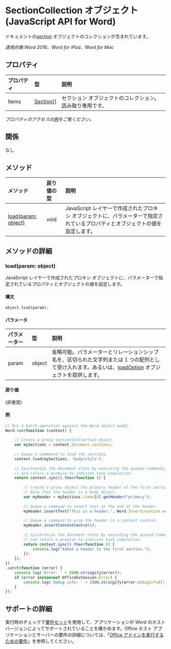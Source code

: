 # SectionCollection オブジェクト (JavaScript API for Word)

ドキュメントの[section](section.md) オブジェクトのコレクションが含まれています。

_適用対象:Word 2016、Word for iPad、Word for Mac_

## プロパティ
| プロパティ   | 型|説明
|:---------------|:--------|:----------|
|Items|[Section[]](section.md)|セクション オブジェクトのコレクション。読み取り専用です。|

_プロパティのアクセスの[例](#property-access-examples)をご覧ください。_

## 関係
なし


## メソッド

| メソッド   | 戻り値の型|説明|
|:---------------|:--------|:----------|
|[load(param: object)](#loadparam-object)|void|JavaScript レイヤーで作成されたプロキシ オブジェクトに、パラメーターで指定されているプロパティとオブジェクトの値を設定します。|

## メソッドの詳細

### load(param: object)
JavaScript レイヤーで作成されたプロキシ オブジェクトに、パラメーターで指定されているプロパティとオブジェクトの値を設定します。

#### 構文
```js
object.load(param);
```

#### パラメータ
| パラメーター   | 型|説明|
|:---------------|:--------|:----------|
|param|object|省略可能。パラメーターとリレーションシップ名を、区切られた文字列または 1 つの配列として受け入れます。あるいは、[loadOption](loadoption.md) オブジェクトを提供します。|

#### 戻り値
(非推奨)

#### 例
```js
// Run a batch operation against the Word object model.
Word.run(function (context) {
    
    // Create a proxy sectionsCollection object.
    var mySections = context.document.sections;
    
    // Queue a commmand to load the sections.
    context.load(mySections, 'body/style');
    
    // Synchronize the document state by executing the queued commands, 
    // and return a promise to indicate task completion.
    return context.sync().then(function () {
        
        // Create a proxy object the primary header of the first section. 
        // Note that the header is a body object.
        var myHeader = mySections.items[0].getHeader("primary");
        
        // Queue a command to insert text at the end of the header.
        myHeader.insertText("This is a header.", Word.InsertLocation.end);
        
        // Queue a command to wrap the header in a content control.
        myHeader.insertContentControl();
                              
        // Synchronize the document state by executing the queued commands, 
        // and return a promise to indicate task completion.
        return context.sync().then(function () {
            console.log("Added a header to the first section.");
        });                    
    });  
})
.catch(function (error) {
    console.log('Error: ' + JSON.stringify(error));
    if (error instanceof OfficeExtension.Error) {
        console.log('Debug info: ' + JSON.stringify(error.debugInfo));
    }
});

```

## サポートの詳細

実行時のチェックで[要件セット](https://msdn.microsoft.com/EN-US/library/office/mt590206.aspx)を使用して、アプリケーションが Word のホスト バージョンによってサポートされていることを確かめます。Office ホスト アプリケーションとサーバーの要件の詳細については、「[Office アドインを実行するための要件](https://msdn.microsoft.com/EN-US/library/office/dn833104.aspx)」を参照してください。 
